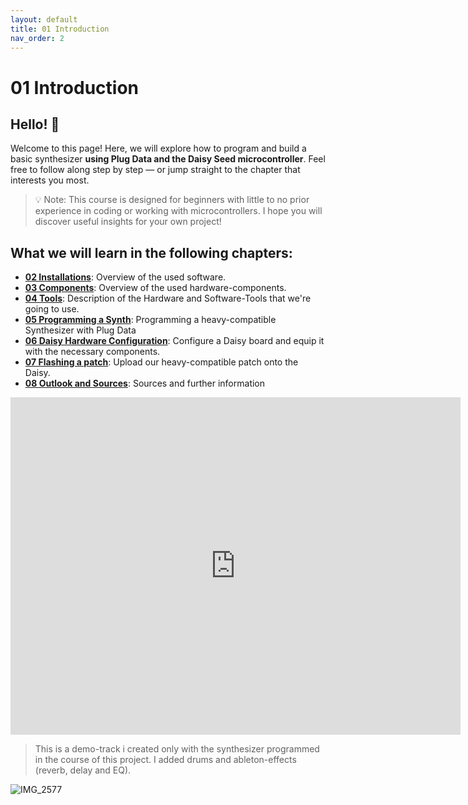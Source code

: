 ```yaml
---
layout: default
title: 01 Introduction
nav_order: 2
---
```


# 01 Introduction

## Hello! 🌼

Welcome to this page! Here, we will explore how to program and build a basic synthesizer **using Plug Data and the Daisy Seed microcontroller**.
Feel free to follow along step by step — or jump straight to the chapter that interests you most.

> 💡 Note: This course is designed for beginners with little to no prior experience in coding or working with microcontrollers. I hope you will discover useful insights for your own project!

## What we will learn in the following chapters:

- [**02 Installations**]({{site.baseurl}}/chapter-02/02-Installations): Overview of the used software.
- [**03 Components**]({{site.baseurl}}/chapter-03/03-Components): Overview of the used hardware-components.
- [**04 Tools**]({{site.baseurl}}/chapter-04/04-Tools): Description of the Hardware and Software-Tools that we're going to use.
- [**05 Programming a Synth**]({{site.baseurl}}/chapter-05/05-programming-a-synth): Programming a heavy-compatible Synthesizer with Plug Data
- [**06 Daisy Hardware Configuration**]({{site.baseurl}}/chapter-06/06-Daisy-Hardware-Configuration): Configure a Daisy board and equip it with the necessary components.
- [**07 Flashing a patch**]({{site.baseurl}}/chapter-07/07-flashing-a-patch): Upload our heavy-compatible patch onto the Daisy.
- [**08 Outlook and Sources**]({{site.baseurl}}/chapter-08/08-outlook): Sources and further information

<iframe width="720" height="540" src="https://www.youtube.com/embed/QxBv3_lprgw" 
        title="YouTube video player" frameborder="0" 
        allow="accelerometer; autoplay; clipboard-write; encrypted-media; gyroscope; picture-in-picture" 
        allowfullscreen>
</iframe>

> This is a demo-track i created only with the synthesizer programmed in the course of this project. I added drums and ableton-effects (reverb, delay and EQ).

![IMG_2577](https://github.com/user-attachments/assets/fb78d866-eece-4916-ae43-1edcf5d078cc)

